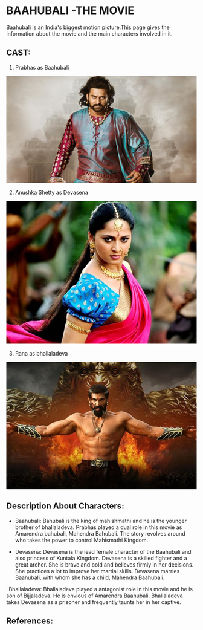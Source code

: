 # BAAHUBALI -THE MOVIE
Baahubali is an India's biggest motion picture.This page gives the information about the movie and the main characters involved in it.

## CAST:
1. Prabhas as Baahubali

![](Baahubali.jpeg)

2. Anushka Shetty as Devasena

![](1495622679_anushka-shetty-baahubali.jpg)

3. Rana as bhallaladeva

![](https://github.com/chaitanyapopuri/chaitanya.github.io/blob/master/baahubali.jpg)

## Description About Characters:
- Baahubali:
Bahubali is the king of mahishmathi and he is the younger brother of bhallaladeva. Prabhas played a dual role in this movie as Amarendra bahubali, Mahendra Bahubali. The story revolves around who takes the power to control Mahismathi Kingdom.

- Devasena:
Devasena is the lead female character of the Baahubali and also princess of Kuntala Kingdom. Devasena is a skilled fighter and a great archer. She is brave and bold and believes firmly in her decisions. She practices a lot to improve her martial skills. Devasena marries Baahubali, with whom she has a child, Mahendra Baahubali.

-Bhallaladeva:
Bhallaladeva played a antagonist role in this movie and he is son of Bijjaladeva. He is envious of Amarendra Baahubali. Bhallaladeva takes Devasena as a prisoner and frequently taunts her in her captive. 
 
## References:


